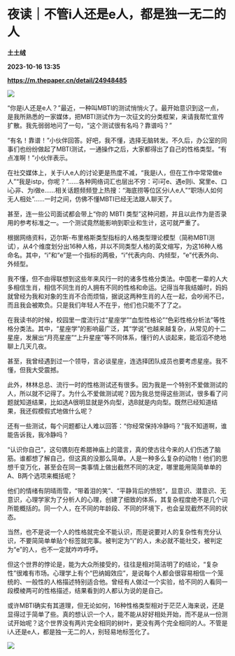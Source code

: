 # 夜读｜不管i人还是e人，都是独一无二的人
**土土绒**

**2023-10-16 13:35**

**https://m.thepaper.cn/detail/24948485**

![](https://imagecloud.thepaper.cn/thepaper/image/274/317/436.jpg)

“你是i人还是e人？”最近，一种叫MBTI的测试悄悄火了。最开始意识到这一点，是我所熟悉的一家媒体，把MBTI测试作为一次征文的分类框架，来请我帮忙宣传扩散。我先弱弱地问了一句，“这个测试很有名吗？靠谱吗？”

“有名！靠谱！”小伙伴回答。好吧，我不懂，选择无脑转发。不久后，办公室的同事们也纷纷做起了MBTI测试，一通操作之后，大家都得出了自己的性格类型。“有点准啊！”小伙伴表示。

在社交媒体上，关于i人e人的讨论更是热度不减，“我是i人，但在工作中常常做e人”“我是istp，你呢？”……各种网络词汇也层出不穷：可i可e、遇e则i、窝里e、口i心非、为i做e……相关话题频频登上热搜：“海底捞等位区分i人e人”“职场i人如何无人相处”……一时之间，仿佛不懂MBTI已经无法跟人聊天了。

甚至，连一些公司面试都会带上“你的 MBTI 类型”这种问题，并且以此作为是否录用的参考标准之一。一个测试竟然能影响到职业和生计，这可就严重了。

根据网络资料，迈尔斯-布里格斯类型指标的人格类型理论模型（简称MBTI测试），从4个维度划分出16种人格，并以不同类型人格的英文缩写，为这16种人格命名。其中，“i”和“e”是一个指标的两极，“i”代表内向、内倾型，“e”代表外向、外倾型。

我不懂，但不由得联想到这些年来风行一时的诸多性格分类法。中国老一辈的人大多相信生肖，相信不同生肖的人拥有不同的性格和命运。记得当年我结婚时，妈妈就曾经为我和对象的生肖不合而烦恼，据说这两种生肖的人在一起，会吵闹不已，而且我会被欺负。只是我们年轻人不在乎，他们也只能不了了之。

在我读书的时候，校园里一度流行过“星座学”“血型性格论”“色彩性格分析法”等性格分类法。其中，“星座学”的影响最广泛，其“学说”也越来越复杂，从常见的十二星座，发展出“月亮星座”“上升星座”等不同体系，懂行的人谈起来，能滔滔不绝地聊上几天几夜。

甚至，我曾经遇到过一个领导，言必谈星座，连选择团队成员也要考虑星座。我不懂，但我大受震撼。

此外，林林总总、流行一时的性格测试还有很多。因为我是一个特别不爱做测试的人，所以就不记得了。为什么不爱做测试呢？因为我总觉得这些测试，很多看了问题就知道结果，比如选A很明显就是外向型，选B就是内向型。既然已经知道结果，我还假模假式地做什么呢？

还有一些测试，每个问题都让人难以回答：“你经常保持冷静吗？”我不知道啊，谁能告诉我，我冷静吗？

“认识你自己”，这句镌刻在希腊神庙上的箴言，真的使古往今来的人们伤透了脑筋。谁都想了解自己，但这真的没那么简单。人是一种多么复杂的动物！他们的思想千变万化，甚至会在同一类事情上做出截然不同的决定，哪里能用简简单单的A、B两个选项来概括呢？

他们的情绪有阴晴雨雪，“带着泪的笑”、“平静背后的愤怒”，显意识、潜意识、无意识，心理学家为了分析人的心理，创建了细致的体系，其复杂程度绝不是几个词所能概括的。同一个人，在不同的年龄段、不同的环境下，也会呈现截然不同的状态。

当然，也不是说一个人的性格就完全不能认识，而是说要对人的复杂性有充分认识，不要简简单单贴个标签就完事。被判定为“i”的人，未必就不能社交，被判定为“e”的人，也不一定就咋咋呼呼。

但这个世界的悖论是，能为大众所接受的，往往是相对简洁明了的结论，“复杂性”很难有市场。心理学上有个“巴纳姆效应”，是说每个人都会很容易相信一个笼统的、一般性的人格描述特别适合他。曾经有人做过一个实验，给不同的人看同一段模棱两可的性格描述，结果看到的人都认为说的是自己。

或许MBTI确实有其道理，但无论如何，16种性格类型相对于茫茫人海来说，还是显得过于简单了些。真的想认识一个人，能不能从好好相处开始，而不是从一份测试开始呢？这个世界没有两片完全相同的树叶，更没有两个完全相同的人。不管是i人还是e人，都是独一无二的人，别轻易地标签化了。

![](https://imagecloud.thepaper.cn/thepaper/image/274/317/453.jpg)